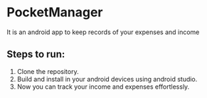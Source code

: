 # PocketManager
It is an android app to keep records of your expenses and income
## Steps to run:
1. Clone the repository.
2. Build and install in your android devices using android studio.
3. Now you can track your income and expenses effortlessly.
